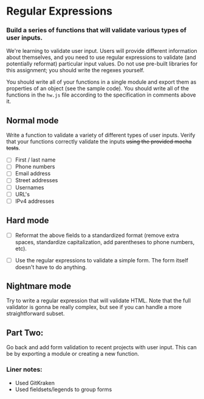 # Regular Expressions

### Build a series of functions that will validate various types of user inputs.

We're learning to validate user input. Users will provide different information about themselves, and you need to use regular expressions to validate (and potentially reformat) particular input values. Do not use pre-built libraries for this assignment; you should write the regexes yourself.

You should write all of your functions in a single module and export them as properties of an object (see the sample code). You should write all of the functions in the `hw.js` file according to the specification in comments above it.

## Normal mode
Write a function to validate a variety of different types of user inputs. Verify that your functions correctly validate the inputs ~~using the provided mocha tests~~.

- [ ] First / last name
- [ ] Phone numbers
- [ ] Email address
- [ ] Street addresses
- [ ] Usernames
- [ ] URL's
- [ ] IPv4 addresses

## Hard mode
- [ ] Reformat the above fields to a standardized format (remove extra spaces, standardize capitalization, add parentheses to phone numbers, etc).

- [ ] Use the regular expressions to validate a simple form. The form itself doesn't have to do anything.

## Nightmare mode
Try to write a regular expression that will validate HTML. Note that the full validator is gonna be really complex, but see if you can handle a more straightforward subset.

## Part Two:
Go back and add form validation to recent projects with user input. This can be by exporting a module or creating a new function.

### Liner notes:
* Used GitKraken
* Used fieldsets/legends to group forms